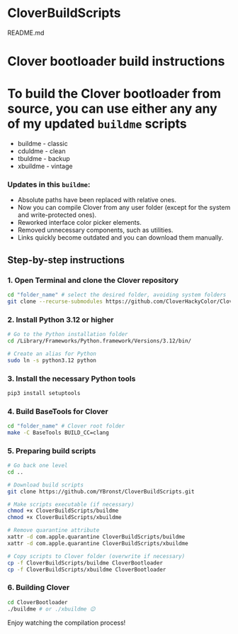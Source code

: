 # CloverBuildScripts
README.md
# Clover bootloader build instructions

# To build the Clover bootloader from source, you can use either any any of my **updated `buildme` scripts**
- buildme - classic
- cduldme - clean
- tbuldme - backup
- xbuildme - vintage

### Updates in this `buildme`:

* Absolute paths have been replaced with relative ones.
* Now you can compile Clover from any user folder (except for the system and write-protected ones).
* Reworked interface color picker elements.
* Removed unnecessary components, such as utilities.
* Links quickly become outdated and you can download them manually.

## Step-by-step instructions

### 1. Open Terminal and clone the Clover repository

```bash
cd "folder_name" # select the desired folder, avoiding system folders
git clone --recurse-submodules https://github.com/CloverHackyColor/CloverBootloader.git
```

### 2. Install Python 3.12 or higher

```bash
# Go to the Python installation folder
cd /Library/Frameworks/Python.framework/Versions/3.12/bin/

# Create an alias for Python
sudo ln -s python3.12 python
```

### 3. Install the necessary Python tools

```bash
pip3 install setuptools
```

### 4. Build BaseTools for Clover

```bash
cd "folder_name" # Clover root folder
make -C BaseTools BUILD_CC=clang
```

### 5. Preparing build scripts

```bash
# Go back one level
cd ..

# Download build scripts
git clone https://github.com/YBronst/CloverBuildScripts.git

# Make scripts executable (if necessary)
chmod +x CloverBuildScripts/buildme
chmod +x CloverBuildScripts/xbuildme

# Remove quarantine attribute
xattr -d com.apple.quarantine CloverBuildScripts/buildme
xattr -d com.apple.quarantine CloverBuildScripts/xbuildme

# Copy scripts to Clover folder (overwrite if necessary)
cp -f CloverBuildScripts/buildme CloverBootloader
cp -f CloverBuildScripts/xbuildme CloverBootloader
```

### 6. Building Clover

```bash
cd CloverBootloader
./buildme # or ./xbuildme 😉
```

Enjoy watching the compilation process!

